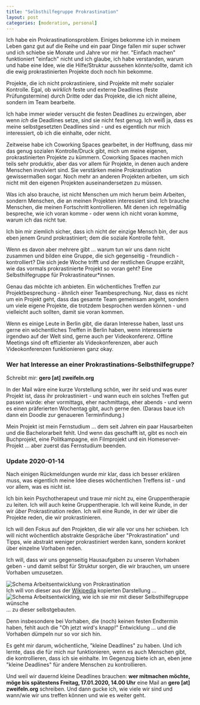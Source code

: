 ```yaml
---
title: "Selbsthilfegruppe Prokrastination"
layout: post
categories: [moderation, personal]
---
```

Ich habe ein Prokrastinationsproblem.
Einiges bekomme ich in meinem Leben ganz gut auf die Reihe und ein paar Dinge fallen mir super schwer und ich schiebe sie Monate und Jahre vor mir her. "Einfach machen" funktioniert "einfach" nicht und ich glaube, ich habe verstanden, warum und habe eine Idee, wie die Hilfe/Struktur aussehen könnte/sollte, damit ich die ewig prokrastinierten Projekte doch noch hin bekomme.

Projekte, die ich nicht prokrastiniere, sind Projekte mit mehr sozialer Kontrolle. Egal, ob *wirklich* feste und externe Deadlines (feste Prüfungstermine) durch Dritte oder das Projekte, die ich nicht alleine, sondern im Team bearbeite.

Ich habe immer wieder versucht die festen Deadlines zu erzwingen, aber wenn *ich* die Deadlines setze, sind sie nicht fest genug. Ich weiß ja, dass es meine selbstgesetzten Deadlines sind - und es eigentlich nur mich interessiert, ob ich die einhalte, oder nicht.

Zeitweise habe ich Coworking Spaces gearbeitet, in der Hoffnung, dass mir das genug sozialen Kontrolle/Druck gibt, mich um meine eigenen, prokrastinierten Projekte zu kümmern. Coworking Spaces machen mich teils sehr produktiv, aber das vor allem für Projekte, in denen auch andere Menschen involviert sind. Sie verstärken meine Prokrastination gewissermaßen sogar. Noch mehr an anderen Projekten arbeiten, um sich nicht mit den eigenen Projekten auseinandersetzen zu müssen.

Was ich also brauche, ist nicht Menschen um mich herum beim Arbeiten, sondern Menschen, die an meinen Projekten interessiert sind. Ich brauche Menschen, die meinen Fortschritt kontrollieren. Mit denen ich regelmäßig bespreche, wie ich voran komme - oder wenn ich nicht voran komme, warum ich das nicht tue.

Ich bin mir ziemlich sicher, dass ich nicht der einzige Mensch bin, der aus eben jenem Grund prokrastiniert; dem die soziale Kontrolle fehlt.

Wenn es davon aber mehrere gibt … warum tun wir uns dann nicht zusammen und bilden eine Gruppe, die sich gegenseitig - freundlich - kontrolliert?
Die sich jede Woche trifft und der restlichen Gruppe erzählt, wie das vormals prokrastinierte Projekt so voran geht?
Eine Selbsthilfegruppe für Prokrastinateur\*innen.

Genau das möchte ich anbieten. Ein wöchentliches Treffen zur Projektbesprechung - ähnlich einer Teambesprechung. Nur, dass es nicht um ein Projekt geht, dass das gesamte Team gemeinsam angeht, sondern um viele eigene Projekte, die trotzdem besprochen werden können - und vielleicht auch sollten, damit sie voran kommen.

Wenn es einige Leute in Berlin gibt, die daran Interesse haben, lasst uns gerne ein wöchentliches Treffen in Berlin haben, wenn interessierte irgendwo auf der Welt sind, gerne auch per Videokonferenz.
Offline Meetings sind oft effizienter als Videokonferenzen, aber auch Videokonferenzen funktionieren ganz okay.

### Wer hat Interesse an einer Prokrastinations-Selbsthilfegruppe?
Schreibt mir: **gero [at] zweifeln.org**

In der Mail wäre eine kurze Vorstellung schön, wer ihr seid und was eurer Projekt ist, dass ihr prokrastiniert - und wann euch ein solches Treffen gut passen würde: eher vormittags, eher nachmittags, eher abends - und wenn es einen präferierten Wochentag gibt, auch gerne den.
(Daraus baue ich dann ein Doodle zur genaueren Terminfindung.)

Mein Projekt ist mein Fernstudium … dem seit Jahren ein paar Hausarbeiten und die Bachelorarbeit fehlt. Und wenn das geschafft ist, gibt es noch ein Buchprojekt, eine Politkampagne, ein Filmprojekt und ein Homeserver-Projekt … aber zuerst das Fernstudium beenden.

### Update 2020-01-14

Nach einigen Rückmeldungen wurde mir klar, dass ich besser erklären muss, was eigentlich meine Idee dieses wöchentlichen Treffens ist - und vor allem, was es nicht ist.

Ich bin kein Psychotherapeut und traue mir nicht zu, eine Gruppentherapie zu leiten. Ich will auch keine Gruppentherapie. Ich will keine Runde, in der wir *über* Prokrastination reden.
Ich will eine Runde, in der wir über die Projekte reden, die wir prokrastinieren.

Ich will den Fokus auf den Projekten, die wir alle vor uns her schieben. Ich will nicht wöchentlich abstrakte Gespräche über "Prokrastination" und Tipps, wie abstrakt weniger prokrastiniert werden kann, sondern konkret über einzelne Vorhaben reden.

Ich will, dass wir uns gegenseitig Hausaufgaben zu unseren Vorhaben geben - und damit selbst für Struktur sorgen, die wir brauchen, um unsere Vorhaben umzusetzen.


<div class="img_left">
	<img src="{{ site.url }}/images/posts/Studentensyndrom.png" alt="Schema Arbeitsentwicklung von Prokrastination"><br>
	Ich will von dieser aus der <a href="https://de.wikipedia.org/wiki/Prokrastination">Wikipedia</a> kopierten Darstellung …
</div>

<div class="img_left">
	<img src="{{ site.url }}/images/posts/Selbsthilfegruppe Prokrastination.png" alt="Schema Arbeitsentwickling, wie ich sie mir mit dieser Selbsthilfegruppe wünsche"><br>
	… zu dieser selbstgebauten.
</div>

Denn insbesondere bei Vorhaben, die (noch) keinen festen Endtermin haben, fehlt auch die "Oh jetzt wird's knapp!" Entwicklung … und die Vorhaben dümpeln nur so vor sich hin.

Es geht mir darum, wöchentliche, "kleine Deadlines" zu haben. Und ich lernte, dass die für mich nur funktionieren, wenn es auch Menschen gibt, die kontrollieren, dass ich sie einhalte.
Im Gegenzug biete ich an, eben jene "kleine Deadlines" für andere Menschen zu kontrollieren.

Und weil wir dauernd kleine Deadlines brauchen: **wer mitmachen möchte, möge bis spätestens Freitag, 17.01.2020, 14.00 Uhr**  eine Mail an **gero [at] zweifeln.org** schreiben. Und dann gucke ich, wie viele wir sind und wann/wie wir uns treffen können und wie es weiter geht.